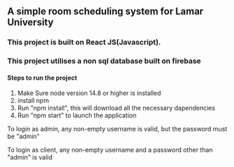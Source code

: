 ## A simple room scheduling system for Lamar University

### This project is built on React JS(Javascript).

### This project utilises a non sql database built on firebase

#### Steps to run the project

1. Make Sure node version 14.8 or higher is installed
2. install npm
3. Run "npm install", this will download all the necessary dapendencies
4. Run "npm start" to launch the application

To login as admin, any non-empty username is valid, but the password must be "admin"

To login as client, any non-empty username and a password other than "admin" is valid
